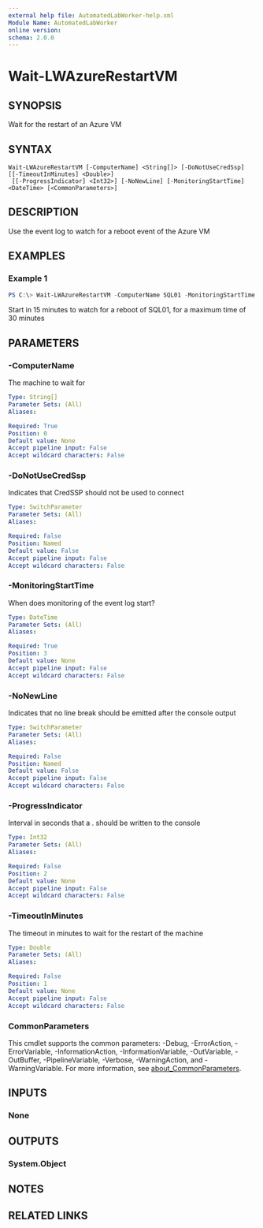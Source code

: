```yaml
---
external help file: AutomatedLabWorker-help.xml
Module Name: AutomatedLabWorker
online version:
schema: 2.0.0
---
```


# Wait-LWAzureRestartVM

## SYNOPSIS
Wait for the restart of an Azure VM

## SYNTAX

```
Wait-LWAzureRestartVM [-ComputerName] <String[]> [-DoNotUseCredSsp] [[-TimeoutInMinutes] <Double>]
 [[-ProgressIndicator] <Int32>] [-NoNewLine] [-MonitoringStartTime] <DateTime> [<CommonParameters>]
```

## DESCRIPTION
Use the event log to watch for a reboot event of the Azure VM

## EXAMPLES

### Example 1
```powershell
PS C:\> Wait-LWAzureRestartVM -ComputerName SQL01 -MonitoringStartTime (Get-Date).AddMinutes(15) -Timeout 30
```

Start in 15 minutes to watch for a reboot of SQL01, for a maximum time of 30 minutes

## PARAMETERS

### -ComputerName
The machine to wait for

```yaml
Type: String[]
Parameter Sets: (All)
Aliases:

Required: True
Position: 0
Default value: None
Accept pipeline input: False
Accept wildcard characters: False
```

### -DoNotUseCredSsp
Indicates that CredSSP should not be used to connect

```yaml
Type: SwitchParameter
Parameter Sets: (All)
Aliases:

Required: False
Position: Named
Default value: False
Accept pipeline input: False
Accept wildcard characters: False
```

### -MonitoringStartTime
When does monitoring of the event log start?

```yaml
Type: DateTime
Parameter Sets: (All)
Aliases:

Required: True
Position: 3
Default value: None
Accept pipeline input: False
Accept wildcard characters: False
```

### -NoNewLine
Indicates that no line break should be emitted after the console output

```yaml
Type: SwitchParameter
Parameter Sets: (All)
Aliases:

Required: False
Position: Named
Default value: False
Accept pipeline input: False
Accept wildcard characters: False
```

### -ProgressIndicator
Interval in seconds that a .
should be written to the console

```yaml
Type: Int32
Parameter Sets: (All)
Aliases:

Required: False
Position: 2
Default value: None
Accept pipeline input: False
Accept wildcard characters: False
```

### -TimeoutInMinutes
The timeout in minutes to wait for the restart of the machine

```yaml
Type: Double
Parameter Sets: (All)
Aliases:

Required: False
Position: 1
Default value: None
Accept pipeline input: False
Accept wildcard characters: False
```

### CommonParameters
This cmdlet supports the common parameters: -Debug, -ErrorAction, -ErrorVariable, -InformationAction, -InformationVariable, -OutVariable, -OutBuffer, -PipelineVariable, -Verbose, -WarningAction, and -WarningVariable. For more information, see [about_CommonParameters](http://go.microsoft.com/fwlink/?LinkID=113216).

## INPUTS

### None
## OUTPUTS

### System.Object
## NOTES

## RELATED LINKS
